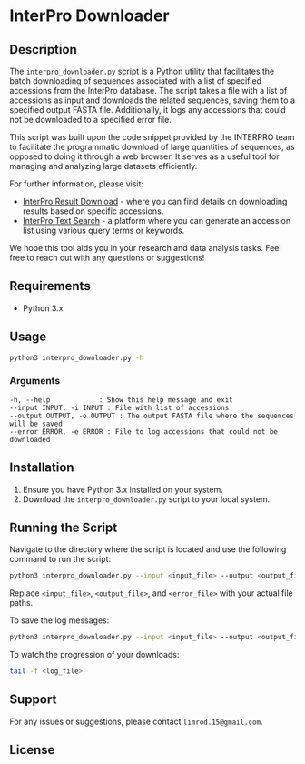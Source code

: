 # InterPro Downloader

## Description

The `interpro_downloader.py` script is a Python utility that facilitates the batch downloading of sequences associated with a list of specified accessions from the InterPro database. The script takes a file with a list of accessions as input and downloads the related sequences, saving them to a specified output FASTA file. Additionally, it logs any accessions that could not be downloaded to a specified error file.

This script was built upon the code snippet provided by the INTERPRO team to facilitate the programmatic download of large quantities of sequences, as opposed to doing it through a web browser. It serves as a useful tool for managing and analyzing large datasets efficiently.

For further information, please visit:
- [InterPro Result Download](https://www.ebi.ac.uk/interpro/result/download/#/entry/InterPro/|accession) - where you can find details on downloading results based on specific accessions.
- [InterPro Text Search](https://www.ebi.ac.uk/interpro/search/text/) - a platform where you can generate an accession list using various query terms or keywords.

We hope this tool aids you in your research and data analysis tasks. Feel free to reach out with any questions or suggestions!


## Requirements

- Python 3.x

## Usage

```bash
python3 interpro_downloader.py -h
```

### Arguments

```
-h, --help            : Show this help message and exit
--input INPUT, -i INPUT : File with list of accessions
--output OUTPUT, -o OUTPUT : The output FASTA file where the sequences will be saved
--error ERROR, -e ERROR : File to log accessions that could not be downloaded
```

## Installation

1. Ensure you have Python 3.x installed on your system.
2. Download the `interpro_downloader.py` script to your local system.

## Running the Script

Navigate to the directory where the script is located and use the following command to run the script:

```bash
python3 interpro_downloader.py --input <input_file> --output <output_file> --error <error_file>
```

Replace `<input_file>`, `<output_file>`, and `<error_file>` with your actual file paths.

To save the log messages:

```bash
python3 interpro_downloader.py --input <input_file> --output <output_file> --error <error_file> > <log_file> 2>&1 &
```

To watch the progression of your downloads:

```bash
tail -f <log_file>
```

## Support

For any issues or suggestions, please contact `limrod.15@gmail.com`.

## License


